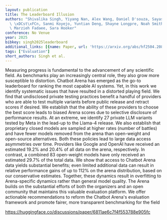 ```yaml
---
layout: publication
title: The Leaderboard Illusion
authors: "Shivalika Singh, Yiyang Nan, Alex Wang, Daniel D'souza, Sayash Kapoor, Ahmet\
  \ \xDCst\xFCn, Sanmi Koyejo, Yuntian Deng, Shayne Longpre, Noah Smith, Beyza Ermis,\
  \ Marzieh Fadaee, Sara Hooker"
conference: No Venue
year: 2025
bibkey: singh2025leaderboard
additional_links: [{name: Paper, url: 'https://arxiv.org/abs/hf2504.20879'}]
tags: ["Evaluation"]
short_authors: Singh et al.
---
```

Measuring progress is fundamental to the advancement of any scientific field. As benchmarks play an increasingly central role, they also grow more susceptible to distortion. Chatbot Arena has emerged as the go-to leaderboard for ranking the most capable AI systems. Yet, in this work we identify systematic issues that have resulted in a distorted playing field. We find that undisclosed private testing practices benefit a handful of providers who are able to test multiple variants before public release and retract scores if desired. We establish that the ability of these providers to choose the best score leads to biased Arena scores due to selective disclosure of performance results. At an extreme, we identify 27 private LLM variants tested by Meta in the lead-up to the Llama-4 release. We also establish that proprietary closed models are sampled at higher rates (number of battles) and have fewer models removed from the arena than open-weight and open-source alternatives. Both these policies lead to large data access asymmetries over time. Providers like Google and OpenAI have received an estimated 19.2% and 20.4% of all data on the arena, respectively. In contrast, a combined 83 open-weight models have only received an estimated 29.7% of the total data. We show that access to Chatbot Arena data yields substantial benefits; even limited additional data can result in relative performance gains of up to 112% on the arena distribution, based on our conservative estimates. Together, these dynamics result in overfitting to Arena-specific dynamics rather than general model quality. The Arena builds on the substantial efforts of both the organizers and an open community that maintains this valuable evaluation platform. We offer actionable recommendations to reform the Chatbot Arena's evaluation framework and promote fairer, more transparent benchmarking for the field

https://huggingface.co/discussions/paper/6811ae6c7f4f553788e905fc